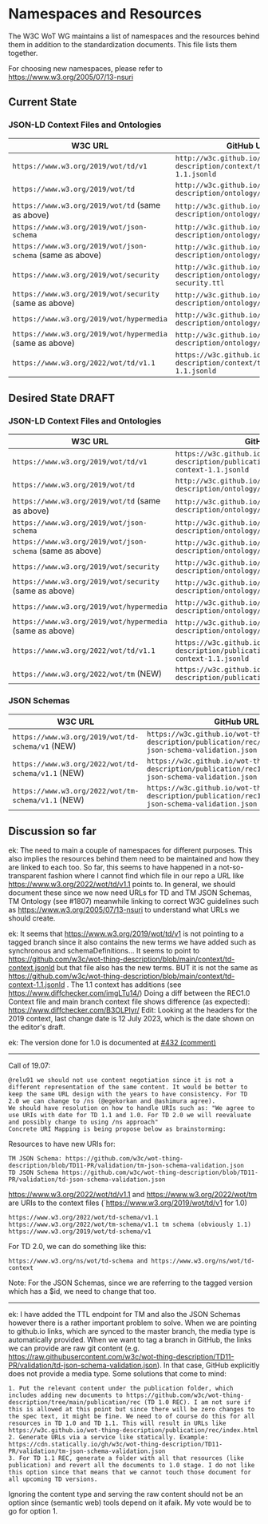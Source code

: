 # Namespaces and Resources

The W3C WoT WG maintains a list of namespaces and the resources behind them in addition to the standardization documents.
This file lists them together.

For choosing new namespaces, please refer to <https://www.w3.org/2005/07/13-nsuri>

## Current State

### JSON-LD Context Files and Ontologies

| W3C URL | GitHub URL | Content Type |
| ------- | ---------- | ------------ |
| `https://www.w3.org/2019/wot/td/v1` | `http://w3c.github.io/wot-thing-description/context/td-context-1.1.jsonld` | `application/ld+json`|
| `https://www.w3.org/2019/wot/td` | `http://w3c.github.io/wot-thing-description/ontology/td.ttl` | `text/turtle` |
| `https://www.w3.org/2019/wot/td` (same as above) | `http://w3c.github.io/wot-thing-description/ontology/td.html` | `text/html` |
| `https://www.w3.org/2019/wot/json-schema` | `http://w3c.github.io/wot-thing-description/ontology/json-schema.ttl` | `text/turtle` |
| `https://www.w3.org/2019/wot/json-schema` (same as above) | `http://w3c.github.io/wot-thing-description/ontology/jsonschema.html` | `text/html`|
| `https://www.w3.org/2019/wot/security` | `http://w3c.github.io/wot-thing-description/ontology/wot-security.ttl` | `text/turtle` |
| `https://www.w3.org/2019/wot/security` (same as above) | `http://w3c.github.io/wot-thing-description/ontology/wotsec.html` | `text/html`|
| `https://www.w3.org/2019/wot/hypermedia` | `http://w3c.github.io/wot-thing-description/ontology/hypermedia.ttl` | `text/turtle`
| `https://www.w3.org/2019/wot/hypermedia` (same as above)| `http://w3c.github.io/wot-thing-description/ontology/hyperm.html` | `text/html` |
| `https://www.w3.org/2022/wot/td/v1.1` | `https://w3c.github.io/wot-thing-description/context/td-context-1.1.jsonld` | `application/ld+json`|

## Desired State DRAFT

### JSON-LD Context Files and Ontologies

| W3C URL | GitHub URL | Content Type |
| ------- | ---------- | ------------ |
| `https://www.w3.org/2019/wot/td/v1` | `https://w3c.github.io/wot-thing-description/publication/rec/context/td-context-1.1.jsonld` | `application/ld+json`|
| `https://www.w3.org/2019/wot/td` | `http://w3c.github.io/wot-thing-description/ontology/td.ttl` | `text/turtle` |
| `https://www.w3.org/2019/wot/td` (same as above) | `http://w3c.github.io/wot-thing-description/ontology/td.html` | `text/html` |
| `https://www.w3.org/2019/wot/json-schema` | `http://w3c.github.io/wot-thing-description/ontology/json-schema.ttl` | `text/turtle` |
| `https://www.w3.org/2019/wot/json-schema` (same as above) | `http://w3c.github.io/wot-thing-description/ontology/jsonschema.html` | `text/html`|
| `https://www.w3.org/2019/wot/security` | `http://w3c.github.io/wot-thing-description/ontology/wot-security.ttl` | `text/turtle` |
| `https://www.w3.org/2019/wot/security` (same as above) | `http://w3c.github.io/wot-thing-description/ontology/wotsec.html` | `text/html`|
| `https://www.w3.org/2019/wot/hypermedia` | `http://w3c.github.io/wot-thing-description/ontology/hypermedia.ttl` | `text/turtle`
| `https://www.w3.org/2019/wot/hypermedia` (same as above)| `http://w3c.github.io/wot-thing-description/ontology/hyperm.html` | `text/html` |
| `https://www.w3.org/2022/wot/td/v1.1` | `https://w3c.github.io/wot-thing-description/publication/rec11/context/td-context-1.1.jsonld` | `application/ld+json`|
| `https://www.w3.org/2022/wot/tm` (NEW) | `https://w3c.github.io/wot-thing-description/publication/rec11/ontology/tm.ttl` | `text/turtle`|

### JSON Schemas

| W3C URL | GitHub URL | Content Type |
| ------- | ---------- | ------------ |
| `https://www.w3.org/2019/wot/td-schema/v1` (NEW) | `https://w3c.github.io/wot-thing-description/publication/rec/validation/td-json-schema-validation.json` | `application/json` |
| `https://www.w3.org/2022/wot/td-schema/v1.1` (NEW) | `https://w3c.github.io/wot-thing-description/publication/rec11/validation/td-json-schema-validation.json` | `application/json` |
| `https://www.w3.org/2022/wot/tm-schema/v1.1` (NEW)  | `https://w3c.github.io/wot-thing-description/publication/rec11/validation/tm-json-schema-validation.json` | `application/json` |

## Discussion so far

ek: The need to main a couple of namespaces for different purposes. This also implies the resources behind them need to be maintained and how they are linked to each too. So far, this seems to have happened in a not-so-transparent fashion where I cannot find which file in our repo a URL like https://www.w3.org/2022/wot/td/v1.1 points to. In general, we should document these since we now need URLs for TD and TM JSON Schemas, TM Ontology (see #1807) meanwhile linking to correct W3C guidelines such as https://www.w3.org/2005/07/13-nsuri to understand what URLs we should create.

ek: It seems that https://www.w3.org/2019/wot/td/v1 is not pointing to a tagged branch since it also contains the new terms we have added such as synchronous and schemaDefinitions...
It seems to point to https://github.com/w3c/wot-thing-description/blob/main/context/td-context.jsonld but that file also has the new terms. BUT it is not the same as https://github.com/w3c/wot-thing-description/blob/main/context/td-context-1.1.jsonld . The 1.1 context has additions (see https://www.diffchecker.com/imgLTu14/)
Doing a diff between the REC1.0 Context file and main branch context file shows difference (as expected): https://www.diffchecker.com/B3OLPlyr/
Edit: Looking at the headers for the 2019 context, last change date is 12 July 2023, which is the date shown on the editor's draft.

ek: The version done for 1.0 is documented at [#432 (comment)](https://github.com/w3c/wot-thing-description/issues/432#issuecomment-493326214)

---

Call of 19.07:

    @relu91 we should not use content negotiation since it is not a different representation of the same content. It would be better to keep the same URL design with the years to have consistency. For TD 2.0 we can change to /ns (@egekorkan and @ashimura agree).
    We should have resolution on how to handle URIs such as: "We agree to use URIs with date for TD 1.1 and 1.0. For TD 2.0 we will reevaluate and possibly change to using /ns approach"
    Concrete URI Mapping is being propose below as brainstorming:

Resources to have new URIs for:

    TM JSON Schema: https://github.com/w3c/wot-thing-description/blob/TD11-PR/validation/tm-json-schema-validation.json
    TD JSON Schema https://github.com/w3c/wot-thing-description/blob/TD11-PR/validation/td-json-schema-validation.json

https://www.w3.org/2022/wot/td/v1.1 and https://www.w3.org/2022/wot/tm are URIs to the context files (`https://www.w3.org/2019/wot/td/v1 for 1.0)

    https://www.w3.org/2022/wot/td-schema/v1.1
    https://www.w3.org/2022/wot/tm-schema/v1.1 tm schema (obviously 1.1)
    https://www.w3.org/2019/wot/td-schema/v1

For TD 2.0, we can do something like this:

    https://www.w3.org/ns/wot/td-schema and https://www.w3.org/ns/wot/td-context

Note: For the JSON Schemas, since we are referring to the tagged version which has a $id, we need to change that too.

---

ek: I have added the TTL endpoint for TM and also the JSON Schemas however there is a rather important problem to solve. When we are pointing to github.io links, which are synced to the master branch, the media type is automatically provided. When we want to tag a branch in GitHub, the links we can provide are raw git content (e.g. https://raw.githubusercontent.com/w3c/wot-thing-description/TD11-PR/validation/td-json-schema-validation.json). In that case, GitHub explicitly does not provide a media type. Some solutions that come to mind:

    1. Put the relevant content under the publication folder, which includes adding new documents to https://github.com/w3c/wot-thing-description/tree/main/publication/rec (TD 1.0 REC). I am not sure if this is allowed at this point but since there will be zero changes to the spec text, it might be fine. We need to of course do this for all resources in TD 1.0 and TD 1.1. This will result in URLs like https://w3c.github.io/wot-thing-description/publication/rec/index.html
    2. Generate URLs via a service like statically. Example: https://cdn.statically.io/gh/w3c/wot-thing-description/TD11-PR/validation/tm-json-schema-validation.json
    3. For TD 1.1 REC, generate a folder with all that resources (like publication) and revert all the documents to 1.0 stage. I do not like this option since that means that we cannot touch those document for all upcoming TD versions.

Ignoring the content type and serving the raw content should not be an option since (semantic web) tools depend on it afaik. My vote would be to go for option 1.

